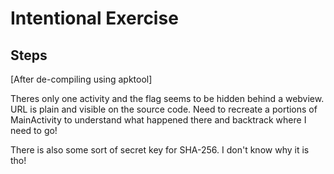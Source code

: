 # Intentional Exercise

## Steps

[After de-compiling using apktool]

Theres only one activity and the flag seems to be hidden behind a webview. URL is plain and visible on the source code. Need to recreate a portions of MainActivity to understand what happened there and backtrack where I need to go!

There is also some sort of secret key for SHA-256. I don't know why it is tho!
